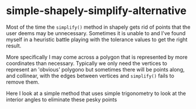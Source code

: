 # simple-shapely-simplify-alternative

Most of the time the `simplify()` method in shapely gets rid of points that the user deems may be unnecessary. Sometimes it is unable to and I've found myself in a heuristic battle playing with the tolerance values to get the right result.

More specifically I may come across a polygon that is represented by more coordinates than necessary. Typically we only need the vertices to represent an 'obvious' polygono but sometimes there will be points along, and collinear, with the edges between vertices and `simplify()` fails to remove them.

Here I look at a simple method that uses simple trigonometry to look at the interior angles to eliminate these pesky points
